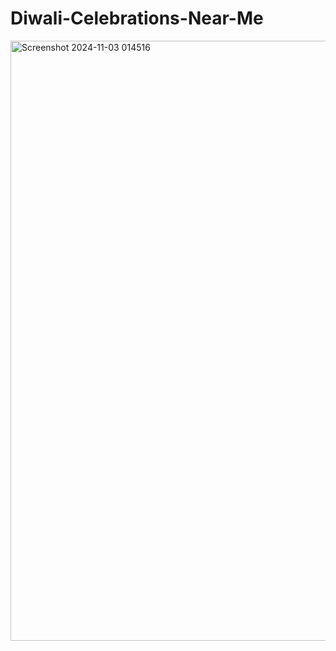 # Diwali-Celebrations-Near-Me

<img width="960" alt="Screenshot 2024-11-03 014516" src="https://github.com/user-attachments/assets/cb243764-d677-4c8b-a25c-292397048024">
